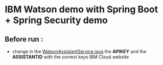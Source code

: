 # IBM Watson demo with Spring Boot + Spring Security demo

## Before run :

* change in the [WatsonAssistantService.java](src/main/java/ro/alex/auth/service/WatsonAssistantServiceImpl.java) the **APIKEY** and the **ASSISTANTID** with the correct keys IBM Cloud website